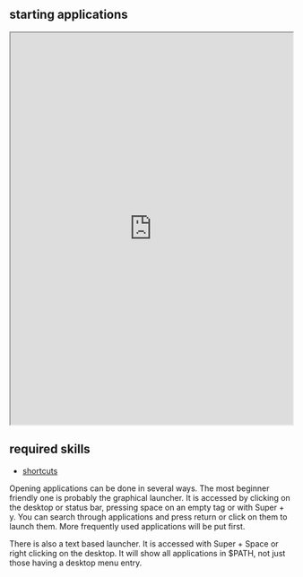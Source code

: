 ## starting applications   

<div align="center">
    <iframe width="100%" height="700px" src="https://www.youtube.com/embed/xoWu084ywhw" frameborder="10" allow="accelerometer; autoplay; encrypted-media; gyroscope; picture-in-picture" allowfullscreen></iframe>
</div>

## required skills

<ul class="actions">
    <li><a href="https://instantos.github.io/instantos.github.io/youtube/shurtcuts" class="button special icon fa-youtube">shortcuts</a></li>
</ul>

Opening applications can be done in several ways. 
The most beginner friendly one is probably the graphical launcher. 
It is accessed by clicking on the desktop or status bar, pressing space on an empty tag or with Super + y. 
You can search through applications and press return or click on them to launch them. More frequently used applications will be put first.

There is also a text based launcher. It is accessed with Super + Space or right clicking on the desktop. 
It will show all applications in $PATH, not just those having a desktop menu entry. 